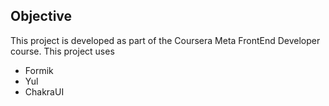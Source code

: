 ## Objective
This project is developed as part of the Coursera Meta FrontEnd Developer course. This project uses
* Formik
* Yul
* ChakraUI